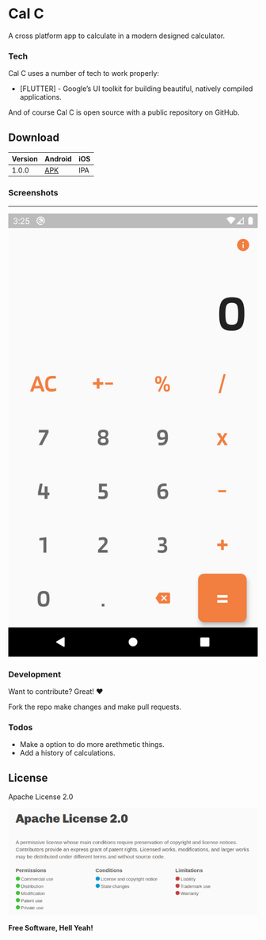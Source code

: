 # Cal C

A cross platform app to calculate in a modern designed calculator.

### Tech

Cal C uses a number of tech to work properly:

* [FLUTTER] - Google’s UI toolkit for building beautiful, natively compiled applications.


And of course Cal C is open source with a public repository on GitHub.

## Download

| Version | Android | iOS |
| --- | --- | --- |
| 1.0.0 | [APK][1] | IPA |


### Screenshots
----
![](screenshots/Screenshot1.png)



### Development

Want to contribute? Great! :heart:

Fork the repo make changes and make pull requests.

### Todos

 - Make a option to do more arethmetic things.
 - Add a history of calculations.

License
----

Apache License 2.0

![](screenshots/LICENSE.png)


**Free Software, Hell Yeah!**

[//]: #DownloadLinks
[1]: https://github.com/i-am-ahad/Cal_C/releases/download/v1.0.0/cal-c.apk
